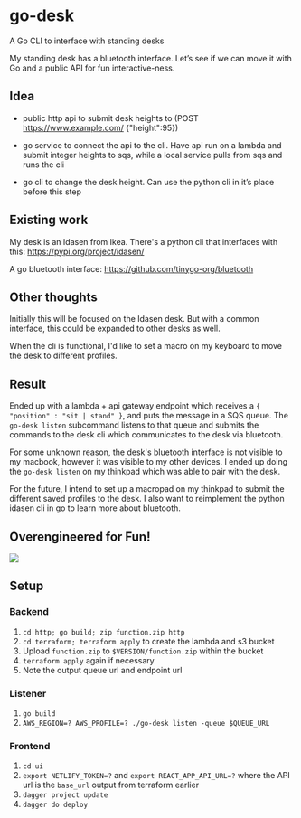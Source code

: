 # go-desk
A Go CLI to interface with standing desks

My standing desk has a bluetooth interface. Let’s see if we can move it with Go and a public API for fun interactive-ness.


## Idea

- public http api to submit desk heights to (POST https://www.example.com/ {"height":95})

- go service to connect the api to the cli. Have api run on a lambda and submit integer heights to sqs, while a local service pulls from sqs and runs the cli

- go cli to change the desk height. Can use the python cli in it’s place before this step


## Existing work

My desk is an Idasen from Ikea. There's a python cli that interfaces with this: https://pypi.org/project/idasen/

A go bluetooth interface: https://github.com/tinygo-org/bluetooth


## Other thoughts

Initially this will be focused on the Idasen desk. But with a common interface, this could be expanded to other desks as well.

When the cli is functional, I'd like to set a macro on my keyboard to move the desk to different profiles.

## Result

Ended up with a lambda + api gateway endpoint which receives a `{ "position" : "sit | stand" }`, and puts the message in a SQS queue.
The `go-desk listen` subcommand listens to that queue and submits the commands to the desk cli which communicates to the desk via bluetooth.

For some unknown reason, the desk's bluetooth interface is not visible to my macbook, however it was visible to my other devices.  I ended up
doing the `go-desk listen` on my thinkpad which was able to pair with the desk.

For the future, I intend to set up a macropad on my thinkpad to submit the different saved profiles to the desk.  I also want to reimplement
the python idasen cli in go to learn more about bluetooth.

## Overengineered for Fun!
[![](https://mermaid.ink/img/pako:eNo1kE1ug0AMha9izYpI4QIsKvHXKBKt0rLoonRhMiaMGBg6eFqhkLt3QqhX1nufrWdfxdlIEpG4WBxbKN6rAXzFnw1GDYaSpo7NCK_EWjUznPBCXxCGT0uq1bmDxDGbYYEkiD9KiE9HOCDTL867x57kzkK6ugX2tcTNSFcjW43yrdzUzKvhMhqt4duRowXy4GCgUBPTQHaj8jVArR2xMdwu8Bw80tZGM2Q-MryYH5p2Yi96sj0q6Q-83ocrwS31VInItxJtV4lquHnOjdIHz6ViY4XfpSfaC3Rsynk4i4ito38oU-if1W_U7Q93tWYW)](https://mermaid.live/edit#pako:eNo1kE1ug0AMha9izYpI4QIsKvHXKBKt0rLoonRhMiaMGBg6eFqhkLt3QqhX1nufrWdfxdlIEpG4WBxbKN6rAXzFnw1GDYaSpo7NCK_EWjUznPBCXxCGT0uq1bmDxDGbYYEkiD9KiE9HOCDTL867x57kzkK6ugX2tcTNSFcjW43yrdzUzKvhMhqt4duRowXy4GCgUBPTQHaj8jVArR2xMdwu8Bw80tZGM2Q-MryYH5p2Yi96sj0q6Q-83ocrwS31VInItxJtV4lquHnOjdIHz6ViY4XfpSfaC3Rsynk4i4ito38oU-if1W_U7Q93tWYW)

## Setup

### Backend

1. `cd http; go build; zip function.zip http`
2. `cd terraform; terraform apply` to create the lambda and s3 bucket
3. Upload `function.zip` to `$VERSION/function.zip` within the bucket
4. `terraform apply` again if necessary
5. Note the output queue url and endpoint url

### Listener
1. `go build`
2. `AWS_REGION=? AWS_PROFILE=? ./go-desk listen -queue $QUEUE_URL`

### Frontend
1. `cd ui`
2. `export NETLIFY_TOKEN=?` and `export REACT_APP_API_URL=?` where the API url is the `base_url` output from terraform earlier
3. `dagger project update`
4. `dagger do deploy`
